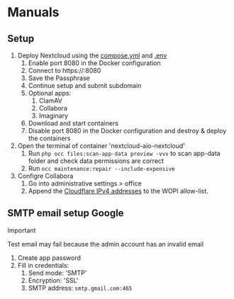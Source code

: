 # Manuals
## Setup
1. Deploy Nextcloud using the [compose.yml](https://raw.githubusercontent.com/platnub/mundkur/refs/heads/main/docker/nextcloud/compose.yml?token=GHSAT0AAAAAADNNPT5MLWZ4ZO2E2LS3XYP42HT6TRA) and [.env](https://raw.githubusercontent.com/platnub/mundkur/refs/heads/main/docker/nextcloud/.env?token=GHSAT0AAAAAADNNPT5M4NPELLNSDHPOHYSQ2HT6TZA)
    1. Enable port 8080 in the Docker configuration
    2. Connect to https://<IP>:8080
    3. Save the Passphrase
    4. Continue setup and submit subdomain
    5. Optional apps:
        1. ClamAV
        2. Collabora
        3. Imaginary
    6. Download and start containers
    7. Disable port 8080 in the Docker configuration and destroy & deploy the containers
2. Open the terminal of container 'nextcloud-aio-nextcloud'
    1. Run `php occ files:scan-app-data preview -vvv` to scan app-data folder and check data permissions are correct
    2. Run `occ maintenance:repair --include-expensive`
3. Configre Collabora
    1. Go into administrative settings > office
    2. Append the [Cloudflare IPv4 addresses](https://www.cloudflare.com/en-gb/ips/) to the WOPI allow-list.

## SMTP email setup Google

>[!IMPORTANT]
> Test email may fail because the admin account has an invalid email

1. Create app password
2. Fill in credentials:
    1. Send mode: 'SMTP'
    2. Encryption: 'SSL'
    3. SMTP address: `smtp.gmail.com:465`
